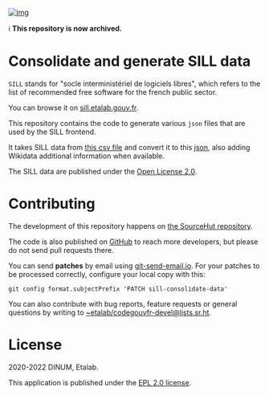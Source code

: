 [![img](https://img.shields.io/badge/Licence-EPL-orange.svg?style=flat-square)](https://git.sr.ht/~etalab/sill-consolidate-data/blob/master/LICENSE)

ℹ️ **This repository is now archived.**


# Consolidate and generate SILL data

`SILL` stands for "socle interministériel de logiciels libres", which
refers to the list of recommended free software for the french public
sector.

You can browse it on [sill.etalab.gouv.fr](https://sill.etalab.gouv.fr).

This repository contains the code to generate various `json` files that
are used by the SILL frontend.

It takes SILL data from [this csv file](https://git.sr.ht/~etalab/sill/blob/master/sill.csv) and convert it to this [json](https://code.gouv.fr/data/sill.json),
also adding Wikidata additional information when available.

The SILL data are published under the [Open License 2.0](https://www.etalab.gouv.fr/licence-ouverte-open-licence).


# Contributing

The development of this repository happens on [the SourceHut
repository](https://git.sr.ht/~etalab/sill-consolidate-data).  

The code is also published on [GitHub](https://github.com/etalab/sill-contents/) to reach more developers, but
please do not send pull requests there.

You can send **patches** by email using [git-send-email.io](https://git-send-email.io/).  For your
patches to be processed correctly, configure your local copy with
this:

    git config format.subjectPrefix 'PATCH sill-consolidate-data'

You can also contribute with bug reports, feature requests or general
questions by writing to [~etalab/codegouvfr-devel@lists.sr.ht](mailto:~etalab/codegouvfr-devel@lists.sr.ht).


# License

2020-2022 DINUM, Etalab.

This application is published under the [EPL 2.0 license](https://git.sr.ht/~etalab/sill-consolidate-data/blob/master/LICENSE).

